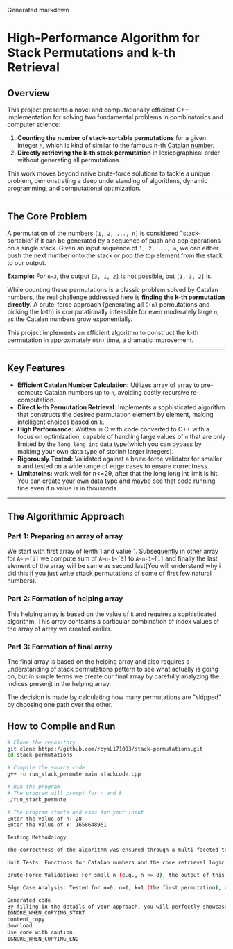 

Generated markdown
# High-Performance Algorithm for Stack Permutations and k-th Retrieval

## Overview

This project presents a novel and computationally efficient C++ implementation for solving two fundamental problems in combinatorics and computer science:

1.  **Counting the number of stack-sortable permutations** for a given integer `n`, which is kind of similar to the famous n-th [Catalan number](https://en.wikipedia.org/wiki/Catalan_number).
2.  **Directly retrieving the k-th stack permutation** in lexicographical order without generating all permutations.

This work moves beyond naive brute-force solutions to tackle a unique problem, demonstrating a deep understanding of algorithms, dynamic programming, and computational optimization.

---

## The Core Problem

A permutation of the numbers `[1, 2, ..., n]` is considered "stack-sortable" if it can be generated by a sequence of push and pop operations on a single stack. Given an input sequence of `1, 2, ..., n`, we can either push the next number onto the stack or pop the top element from the stack to our output.

**Example:** For `n=3`, the output `[3, 1, 2]` is not possible, but `[1, 3, 2]` is.

While counting these permutations is a classic problem solved by Catalan numbers, the real challenge addressed here is **finding the k-th permutation directly.** A brute-force approach (generating all `C(n)` permutations and picking the k-th) is computationally infeasible for even moderately large `n`, as the Catalan numbers grow exponentially.

This project implements an efficient algorithm to construct the k-th permutation in approximately `O(n)` time, a dramatic improvement.

---

## Key Features

*   **Efficient Catalan Number Calculation:** Utilizes array of array to pre-compute Catalan numbers up to `n`, avoiding costly recursive re-computation.
*   **Direct k-th Permutation Retrieval:** Implements a sophisticated algorithm that constructs the desired permutation element by element, making intelligent choices based on `k`.
*   **High Performance:** Written in C with code converted to C++ with a focus on optimization, capable of handling large values of `n` that are only limited by the `long long int` data type(which you can bypass by makimg your own data type of storinh larger integers).
*   **Rigorously Tested:** Validated against a brute-force validator for smaller `n` and tested on a wide range of edge cases to ensure correctness.
*   **Limitatoins:** work well for n<=29, after that the long long int limit is hit. You can create your own data type and maybe see that code running fine even if n value is in thousands.

---

## The Algorithmic Approach

### Part 1: Preparing an array of array

We start with first array of lenth 1 and value 1. Subsequently in other array for `A~n~[i]` we compute sum of `A~n-1~[0]` to `A~n-1~[i]` and finally the last element of the array will be same as second last(You will understand why i did this if you just write sttack permutations of some of first few natural numbers).


### Part 2: Formation of helping array
This helping array is based on the value of `k` and requires a sophisticated algorithm. This array contsains a particular combination of index values of the array of array we created earlier.

### Part 3: Formation of final array
The final array is based on the helping array and also requires a understanding of stack permutations pattern to see what actually is going on, but in simple terms we create our final array by carefully analyzing the indices presenjt in the helping array.


The decision is made by calculating how many permutations are "skipped" by choosing one path over the other.



## How to Compile and Run

```bash
# Clone the repository
git clone https://github.com/royaL171003/stack-permutations.git
cd stack-permutations

# Compile the source code
g++ -o run_stack_permute main stackcode.cpp

# Run the program
# The program will prompt for n and k
./run_stack_permute

# The program starts and asks for your input
Enter the value of n: 28
Enter the value of k: 1658648961

Testing Methodology

The correctness of the algorithm was ensured through a multi-faceted testing approach:

Unit Tests: Functions for Catalan numbers and the core retrieval logic were tested in isolation.

Brute-Force Validation: For small n (e.g., n <= 8), the output of this algorithm was compared against a complete list of permutations generated by a simple brute-force backtracking validator.

Edge Case Analysis: Tested for n=0, n=1, k=1 (the first permutation), and k=C(n) (the last permutation) to ensure robustness.

Generated code
By filling in the details of your approach, you will perfectly showcase your thought process, turning a simple code repository into a compelling story of your engineering talent.
IGNORE_WHEN_COPYING_START
content_copy
download
Use code with caution.
IGNORE_WHEN_COPYING_END
